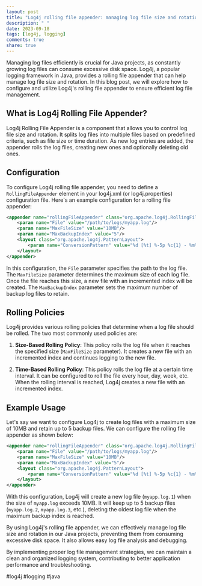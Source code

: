 ```yaml
---
layout: post
title: "Log4j rolling file appender: managing log file size and rotation in Java projects"
description: " "
date: 2023-09-18
tags: [log4j, logging]
comments: true
share: true
---
```


Managing log files efficiently is crucial for Java projects, as constantly growing log files can consume excessive disk space. Log4j, a popular logging framework in Java, provides a rolling file appender that can help manage log file size and rotation. In this blog post, we will explore how to configure and utilize Log4j's rolling file appender to ensure efficient log file management.

## What is Log4j Rolling File Appender?

Log4j Rolling File Appender is a component that allows you to control log file size and rotation. It splits log files into multiple files based on predefined criteria, such as file size or time duration. As new log entries are added, the appender rolls the log files, creating new ones and optionally deleting old ones.

## Configuration

To configure Log4j rolling file appender, you need to define a `RollingFileAppender` element in your log4j.xml (or log4j.properties) configuration file. Here's an example configuration for a rolling file appender:

```xml
<appender name="rollingFileAppender" class="org.apache.log4j.RollingFileAppender">
    <param name="File" value="/path/to/logs/myapp.log"/>
    <param name="MaxFileSize" value="10MB"/>
    <param name="MaxBackupIndex" value="5"/>
    <layout class="org.apache.log4j.PatternLayout">
        <param name="ConversionPattern" value="%d [%t] %-5p %c{1} - %m%n"/>
    </layout>
</appender>
```

In this configuration, the `File` parameter specifies the path to the log file. The `MaxFileSize` parameter determines the maximum size of each log file. Once the file reaches this size, a new file with an incremented index will be created. The `MaxBackupIndex` parameter sets the maximum number of backup log files to retain.

## Rolling Policies

Log4j provides various rolling policies that determine when a log file should be rolled. The two most commonly used policies are:

1. **Size-Based Rolling Policy**: This policy rolls the log file when it reaches the specified size (`MaxFileSize` parameter). It creates a new file with an incremented index and continues logging to the new file.

2. **Time-Based Rolling Policy**: This policy rolls the log file at a certain time interval. It can be configured to roll the file every hour, day, week, etc. When the rolling interval is reached, Log4j creates a new file with an incremented index.

## Example Usage

Let's say we want to configure Log4j to create log files with a maximum size of 10MB and retain up to 5 backup files. We can configure the rolling file appender as shown below:

```xml
<appender name="rollingFileAppender" class="org.apache.log4j.RollingFileAppender">
    <param name="File" value="/path/to/logs/myapp.log"/>
    <param name="MaxFileSize" value="10MB"/>
    <param name="MaxBackupIndex" value="5"/>
    <layout class="org.apache.log4j.PatternLayout">
        <param name="ConversionPattern" value="%d [%t] %-5p %c{1} - %m%n"/>
    </layout>
</appender>
```

With this configuration, Log4j will create a new log file (`myapp.log.1`) when the size of `myapp.log` exceeds 10MB. It will keep up to 5 backup files (`myapp.log.2`, `myapp.log.3`, etc.), deleting the oldest log file when the maximum backup index is reached.

By using Log4j's rolling file appender, we can effectively manage log file size and rotation in our Java projects, preventing them from consuming excessive disk space. It also allows easy log file analysis and debugging.

By implementing proper log file management strategies, we can maintain a clean and organized logging system, contributing to better application performance and troubleshooting.

#log4j #logging #java